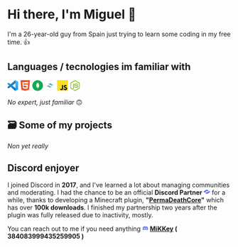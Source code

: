 # Hi there, I'm Miguel 👋
I'm a 26-year-old guy from Spain just trying to learn some coding in my free time. 👍

## Languages / tecnologies im familiar with

<p align="left">
  <img src="https://raw.githubusercontent.com/miguelmikkey/miguelmikkey/refs/heads/main/5affb410-6a57-49c6-9aa0-7dec6104ad0e.png" width="24" title="VSCode">
  <img src="https://raw.githubusercontent.com/miguelmikkey/miguelmikkey/refs/heads/main/37633923-e14f-46ca-b787-ddf1811e43b2.png" width="24" title="HTML">
  <img src="https://raw.githubusercontent.com/miguelmikkey/miguelmikkey/refs/heads/main/mongodb%20(2).png" width="24" title="mongodb">
  <img src="https://raw.githubusercontent.com/miguelmikkey/miguelmikkey/refs/heads/main/tailwind.png" width="24" title="tailwind">
  <img src="https://raw.githubusercontent.com/miguelmikkey/miguelmikkey/refs/heads/main/b96ef024-35a5-4da6-9e9d-6e6ede76567d.png" width="24" title="javascript">
  <img src="https://raw.githubusercontent.com/miguelmikkey/miguelmikkey/refs/heads/main/2900cc9e-d990-4090-a499-02c035fe0ecd.png" width="24" title="NodeJS">

*No expert, just familiar* 🙃
</p>

## 🗃️ Some of my projects
*Non yet really*

## Discord enjoyer
I joined Discord in **2017**, and I've learned a lot about managing communities and moderating. I had the chance to be an official **Discord Partner** <img src="https://raw.githubusercontent.com/miguelmikkey/miguelmikkey/ec544d163a7c88957c34dc22bed54013b447c13f/53141661-f1f3-4d62-af9c-e610743947f1.png" width="14" title="NodeJS"> for a while, thanks to developing a Minecraft plugin, **"[PermaDeathCore](https://www.spigotmc.org/resources/permadeathcore-%E2%98%A0%EF%B8%8F.78993/)"** which has over **100k downloads**. I finished my partnership two years after the plugin was fully released due to inactivity, mostly.

You can reach out to me if you need anything <img src="https://raw.githubusercontent.com/miguelmikkey/miguelmikkey/ec544d163a7c88957c34dc22bed54013b447c13f/46ad6928-92a8-4357-8546-1182ac9ead41.png" width="13" title="Discord"> **[MiKKey](https://discordapp.com/users/384083999435259905) ( 384083999435259905 )**

